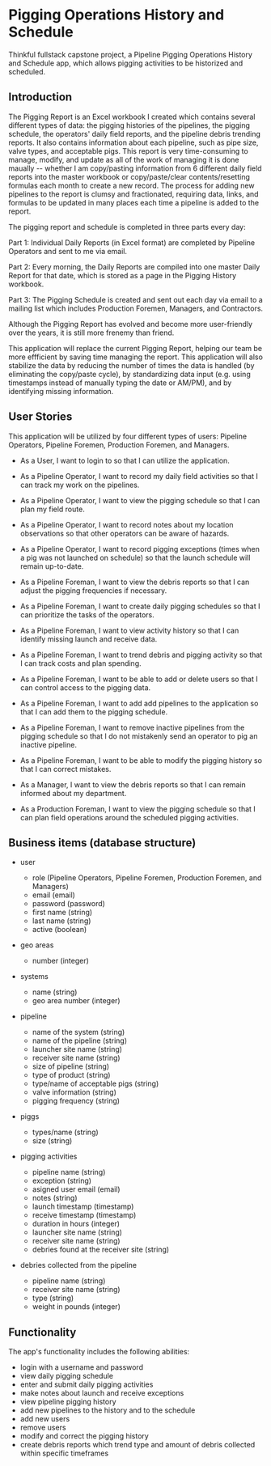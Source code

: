 # Pigging Operations History and Schedule
Thinkful fullstack capstone project, a Pipeline Pigging Operations History and Schedule app, which allows pigging activities to be historized and scheduled.

## Introduction

The Pigging Report is an Excel workbook I created which contains several different types of data: the pigging histories of the pipelines, the pigging schedule, the operators' daily field reports, and the pipeline debris trending reports. It also contains information about each pipeline, such as pipe size, valve types, and acceptable pigs. This report is very time-consuming to manage, modify, and update as all of the work of managing it is done maually -- whether I am copy/pasting information from 6 different daily field reports into the master workbook or copy/paste/clear contents/resetting formulas each month to create a new record. The process for adding new pipelines to the report is clumsy and fractionated, requiring data, links, and formulas to be updated in many places each time a pipeline is added to the report.

The pigging report and schedule is completed in three parts every day:

Part 1: Individual Daily Reports (in Excel format) are completed by Pipeline Operators and sent to me via email.

Part 2: Every morning, the Daily Reports are compiled into one master Daily Report for that date, which is stored as a page in the Pigging History workbook.

Part 3: The Pigging Schedule is created and sent out each day via email to a mailing list which includes Production Foremen, Managers, and Contractors.

Although the Pigging Report has evolved and become more user-friendly over the years, it is still more frenemy than friend.

This application will replace the current Pigging Report, helping our team be more effficient by saving time managing the report. This application will also stabilize the data by reducing the number of times the data is handled (by eliminating the copy/paste cycle), by standardizing data input (e.g. using timestamps instead of manually typing the date or AM/PM), and by identifying missing information.


## User Stories

This application will be utilized by four different types of users: Pipeline Operators,  Pipeline Foremen, Production Foremen, and Managers.

* As a User, I want to login to so that I can utilize the application.

* As a Pipeline Operator, I want to record my daily field activities so that I can track my work on the pipelines.

* As a Pipeline Operator, I want to view the pigging schedule so that I can plan my field route.

* As a Pipeline Operator, I want to record notes about my location observations so that other operators can be aware of hazards.

* As a Pipeline Operator, I want to record pigging exceptions (times when a pig was not launched on schedule) so that the launch schedule will remain up-to-date.

* As a Pipeline Foreman, I want to view the debris reports so that I can adjust the pigging frequencies if necessary.

* As a Pipeline Foreman, I want to create daily pigging schedules so that I can prioritize the tasks of the operators.

* As a Pipeline Foreman, I want to view activity history so that I can identify missing launch and receive data.

* As a Pipeline Foreman, I want to trend debris and pigging activity so that I can track costs and plan spending.

* As a Pipeline Foreman, I want to be able to add or delete users so that I can control access to the pigging data.

* As a Pipeline Foreman, I want to add add pipelines to the application so that I can add them to the pigging schedule.

* As a Pipeline Foreman, I want to remove inactive pipelines from the pigging schedule so that I do not mistakenly send an operator to pig an inactive pipeline.

* As a Pipeline Foreman, I want to be able to modify the pigging history so that I can correct mistakes.

* As a Manager, I want to view the debris reports so that I can remain informed about my department.

* As a Production Foreman, I want to view the pigging schedule so that I can plan field operations around the scheduled pigging activities.

## Business items (database structure)

* user
    * role (Pipeline Operators,  Pipeline Foremen, Production Foremen, and Managers)
    * email (email)
    * password (password)
    * first name (string)
    * last name (string)
    * active (boolean)

* geo areas
    * number (integer)
* systems
    * name (string)
    * geo area number (integer)
* pipeline
    * name of the system (string)
    * name of the pipeline (string)
    * launcher site name (string)
    * receiver site name (string)
    * size of pipeline (string)
    * type of product (string)
    * type/name of acceptable pigs (string)
    * valve information (string)
    * pigging frequency (string)

* piggs
    * types/name (string)
    * size (string)

* pigging activities
    * pipeline name (string)
    * exception (string)
    * asigned user email (email)
    * notes (string)
    * launch timestamp (timestamp)
    * receive timestamp (timestamp)
    * duration in hours (integer)
    * launcher site name (string)
    * receiver site name (string)
    * debries found at the receiver site (string)

* debries collected from the pipeline
    * pipeline name (string)
    * receiver site name (string)
    * type (string)
    * weight in pounds (integer)



## Functionality

The app's functionality includes the following abilities:

- login with a username and password
- view daily pigging schedule
- enter and submit daily pigging activities
- make notes about launch and receive exceptions
- view pipeline pigging history
- add new pipelines to the history and to the schedule
- add new users
- remove users
- modify and correct the pigging history
- create debris reports which trend type and amount of debris collected within specific timeframes
